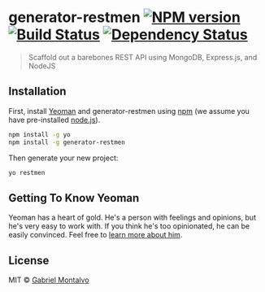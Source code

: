 # generator-restmen [![NPM version][npm-image]][npm-url] [![Build Status][travis-image]][travis-url] [![Dependency Status][daviddm-image]][daviddm-url]
> Scaffold out a barebones REST API using MongoDB, Express.js, and NodeJS

## Installation

First, install [Yeoman](http://yeoman.io) and generator-restmen using [npm](https://www.npmjs.com/) (we assume you have pre-installed [node.js](https://nodejs.org/)).

```bash
npm install -g yo
npm install -g generator-restmen
```

Then generate your new project:

```bash
yo restmen
```

## Getting To Know Yeoman

Yeoman has a heart of gold. He&#39;s a person with feelings and opinions, but he&#39;s very easy to work with. If you think he&#39;s too opinionated, he can be easily convinced. Feel free to [learn more about him](http://yeoman.io/).

## License

MIT © [Gabriel Montalvo](http://gmontalvoriv.github.io/)


[npm-image]: https://badge.fury.io/js/generator-restmen.svg
[npm-url]: https://npmjs.org/package/generator-restmen
[travis-image]: https://travis-ci.org/gmontalvoriv/generator-restmen.svg?branch=master
[travis-url]: https://travis-ci.org/gmontalvoriv/generator-restmen
[daviddm-image]: https://david-dm.org/gmontalvoriv/generator-restmen.svg?theme=shields.io
[daviddm-url]: https://david-dm.org/gmontalvoriv/generator-restmen
